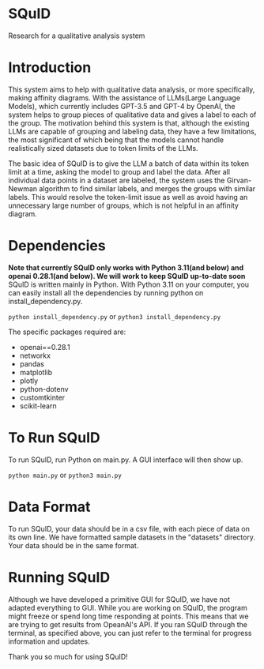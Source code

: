 # SQuID
Research for a qualitative analysis system

# Introduction
This system aims to help with qualitative data analysis, or more specifically, making affinity diagrams. With the assistance of LLMs(Large Language Models), which currently includes GPT-3.5 and GPT-4 by OpenAI, the system helps to group pieces of qualitative data and gives a label to each of the group. The motivation behind this system is that, although the existing LLMs are capable of grouping and labeling data, they have a few limitations, the most significant of which being that the models cannot handle realistically sized datasets due to token limits of the LLMs. 

The basic idea of SQuID is to give the LLM a batch of data within its token limit at a time, asking the model to group and label the data. After all individual data points in a dataset are labeled, the system uses the Girvan-Newman algorithm to find similar labels, and merges the groups with similar labels. This would resolve the token-limit issue as well as avoid having an unnecessary large number of groups, which is not helpful in an affinity diagram.

# Dependencies
**Note that currently SQuID only works with Python 3.11(and below) and openai 0.28.1(and below). We will work to keep SQuID up-to-date soon**
SQuID is written mainly in Python. With Python 3.11 on your computer, you can easily install all the dependencies by running python on install_dependency.py. 

`python install_dependency.py`
or
`python3 install_dependency.py`

The specific packages required are:

- openai==0.28.1
- networkx
- pandas
- matplotlib
- plotly
- python-dotenv
- customtkinter
- scikit-learn

# To Run SQuID
To run SQuID, run Python on main.py. A GUI interface will then show up.

`python main.py`
or
`python3 main.py`

# Data Format
To run SQuID, your data should be in a csv file, with each piece of data on its own line.
We have formatted sample datasets in the "datasets" directory. Your data should be in the same format.

# Running SQuID
Although we have developed a primitive GUI for SQuID, we have not adapted everything to GUI. While you are working on SQuID, the program might freeze or spend long time responding at points. This means that we are trying to get results from OpeanAI's API. If you ran SQuID through the terminal, as specified above, you can just refer to the terminal for progress information and updates.

Thank you so much for using SQuID!


